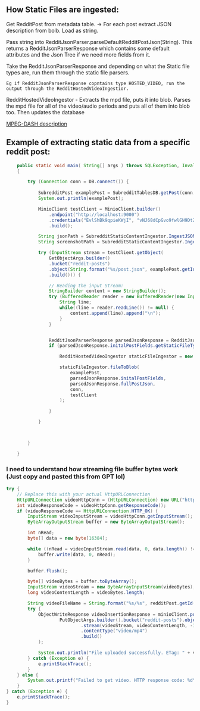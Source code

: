 ## How Static Files are ingested:

Get RedditPost from metadata table. -> For each post extract JSON description from bolb. Load as string.

Pass string into RedditJsonParser.parseDefaultRedditPostJson(String). This returns a RedditJsonParserResponse which contains some default attributes and the Json Tree if we need more fields from it.

Take the RedditJsonParserResponse and depending on what the Static file types are, run them through the static file parsers. 

    Eg if RedditJsonParserResponse copntains type HOSTED_VIDEO, run the output through the RedditHostedVideoIngestior.

   RedditHostedVideoIngestor - Extracts the mpd file, puts it into blob. Parses the mpd file for all of the video/audio periods and puts all of them into blob too. Then updates the database

[MPEG-DASH description](https://ottverse.com/structure-of-an-mpeg-dash-mpd/)


## Example of extracting static data from a specific reddit post:
```java
    public static void main( String[] args ) throws SQLException, InvalidKeyException, ErrorResponseException, InsufficientDataException, InternalException, InvalidResponseException, NoSuchAlgorithmException, ServerException, XmlParserException, IllegalArgumentException, IOException
    {

        try (Connection conn = DB.connect()) {
            
            SubredditPost examplePost = SubredditTablesDB.getPost(conn, "001abb4babd4c8b85fbb315a0244e9e6");
            System.out.println(examplePost);

            MinioClient testClient = MinioClient.builder()
                .endpoint("http://localhost:9000")
                .credentials("EvlShBk9qpieKWjI", "vNJ68dCpGvo9fwlGH9DtZXjsUbp8I1UC")
                .build();

            String jsonPath = SubredditStaticContentIngestor.IngestJSONContent(conn, testClient, examplePost);
            String screenshotPath = SubredditStaticContentIngestor.IngestSnapshotImage(conn, testClient, examplePost);

            try (InputStream stream = testClient.getObject(
                GetObjectArgs.builder()
                .bucket("reddit-posts")
                .object(String.format("%s/post.json", examplePost.getId()))
                .build())) {

                // Reading the input Stream:
                StringBuilder content = new StringBuilder();
                try (BufferedReader reader = new BufferedReader(new InputStreamReader(stream))) {
                    String line;
                    while((line = reader.readLine()) != null) {
                        content.append(line).append("\n");
                    }
                }


                RedditJsonParserResponse parsedJsonResponse = RedditJsonParser.parseDefaultRedditPostJson(content.toString());
                if (parsedJsonResponse.initalPostFields.getStaticFileType() == RedditContentPostType.HOSTED_VIDEO) {

                    RedditHostedVideoIngestor staticFileIngestor = new RedditHostedVideoIngestor();

                    staticFileIngestor.fileToBlob(
                        examplePost,
                        parsedJsonResponse.initalPostFields,
                        parsedJsonResponse.fullPostJson,
                        conn,
                        testClient
                    );

                } 

            }



        }

    }
```

### I need to understand how streaming file buffer bytes work (Just copy and pasted this from GPT lol)
```Java
try {
    // Replace this with your actual HttpURLConnection
    HttpURLConnection videoHttpConn = (HttpURLConnection) new URL("http://your-video-url.com").openConnection();
    int videoResponseCode = videoHttpConn.getResponseCode();
    if (videoResponseCode == HttpURLConnection.HTTP_OK) {
        InputStream videoInputStream = videoHttpConn.getInputStream();
        ByteArrayOutputStream buffer = new ByteArrayOutputStream();

        int nRead;
        byte[] data = new byte[16384];

        while ((nRead = videoInputStream.read(data, 0, data.length)) != -1) {
            buffer.write(data, 0, nRead);
        }

        buffer.flush();

        byte[] videoBytes = buffer.toByteArray();
        InputStream videoStream = new ByteArrayInputStream(videoBytes);
        long videoContentLength = videoBytes.length;

        String videoFileName = String.format("%s/%s", redditPost.getId(), period.getVideoUrl());
        try {
            ObjectWriteResponse videoInsertionResponse = minioClient.putObject(
                    PutObjectArgs.builder().bucket("reddit-posts").object(videoFileName)
                            .stream(videoStream, videoContentLength, -1)
                            .contentType("video/mp4")
                            .build()
            );

            System.out.println("File uploaded successfully. ETag: " + videoInsertionResponse.etag());
        } catch (Exception e) {
            e.printStackTrace();
        }
    } else {
        System.out.printf("Failed to get video. HTTP response code: %d\n", videoResponseCode);
    }
} catch (Exception e) {
    e.printStackTrace();
}
```
